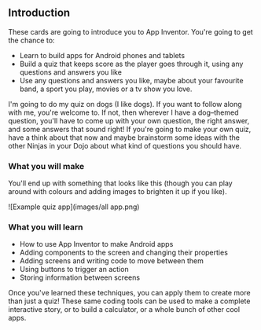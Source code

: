 ## Introduction

These cards are going to introduce you to App Inventor. You're going to get the chance to:
 * Learn to build apps for Android phones and tablets
 * Build a quiz that keeps score as the player goes through it, using any questions and answers you like
 * Use any questions and answers you like, maybe about your favourite band, a sport you play, movies or a tv show you love.
 
I'm going to do my quiz on dogs (I like dogs). If you want to follow along with me, you're welcome to. If not, then wherever I have a dog–themed question, you'll have to come up with your own question, the right answer, and some answers that sound right! If you're going to make your own quiz, have a think about that now and maybe brainstorm some ideas with the other Ninjas in your Dojo about what kind of questions you should have.

### What you will make

You'll end up with something that looks like this (though you can play around with colours and adding images to brighten it up if you like).
 
![Example quiz app](images/all app.png)

### What you will learn

+ How to use App Inventor to make Android apps
+ Adding components to the screen and changing their properties
+ Adding screens and writing code to move between them
+ Using buttons to trigger an action
+ Storing information between screens

Once you've learned these techniques, you can apply them to create more than just a quiz! These same coding tools can be used to make a complete interactive story, or to build a calculator, or a whole bunch of other cool apps.
